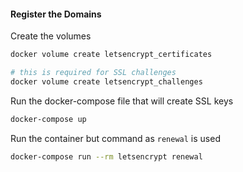 
#### Register the Domains

Create the volumes
``` bash
docker volume create letsencrypt_certificates

# this is required for SSL challenges
docker volume create letsencrypt_challenges
```

Run the docker-compose file that will create SSL keys
``` bash
docker-compose up
```

Run the container but command as `renewal` is used
``` bash
docker-compose run --rm letsencrypt renewal
```
